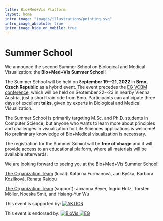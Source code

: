 ```yaml
---
title: Bio+Med+Vis Platform
layout: home
intro_image: "images/illustrations/pointing.svg"
intro_image_absolute: true
intro_image_hide_on_mobile: true
---
```


# Summer School

We announce the second Summer School on Biological and Medical Visualization: the **Bio+Med+Vis Summer School**!

The Summer School will be held on **September 19--21, 2022** in **Brno, Czech Republic** as a hybrid event. The event precedes the [EG VCBM conference](https://conferences.eg.org/vcbm2022/), which will be held on September 22--23 in nearby Vienna, Austria, just a short train ride from Brno. Participants can anticipate three days of excellent **talks**, given by experts in Biological and Medical Visualization. 
<!--The program is enriched by **mentoring sessions**, focusing on Ph.D. studies and visualization design, practical **tutorials** on visualization tools and libraries, and invited talks by experts from **clinical practice and industry**.-->

The Summer School is primarily targeting M.Sc. and Ph.D. students in Computer Science, but anyone who wants to learn more about principles and challenges in visualization for Life Sciences applications is welcome! No preliminary knowledge of Bio+Medical visualization is necessary.

The registration for the Summer School will be **free of charge** and it will provide access to an educational platform, where all materials will be available afterwards. 

We are looking forward to seeing you at the Bio+Med+Vis Summer School! 

[The Organization Team](https://biomedvis.github.io/team/) (local): 
Katarína Furmanová, Jan Byška, Barbora Kozlíková, Renata Raidou

[The Organization Team](https://biomedvis.github.io/team/) (support): 
Jonanna Beyer, Ingrid Hotz, Torsten Möller,  Noeska Smit, and Hsiang-Yun Wu



This event is supported by:
<a href="https://www.dzs.cz/en/program/aktion-austria-czech-republic" target="_blank">
![AKTION](/2022/images/endorsement/logo-aktion.jpg)
</a>

This event is endorsed by:
<a href="http://biovis.net/" target="_blank">
![BioVis](/2022/images/endorsement/biovis.png)
</a>
<a href="http://vcbm.org/" target="_blank">
![EG](/2022/images/endorsement/eg.png)
</a>

<!--
This event is endorsed by:

<a href="http://biovis.net/" target="_blank">
![BioVis](/2022/images/endorsement/biovis.png)
</a>
<a href="http://vcbm.org/" target="_blank">
![EG](/2022/images/endorsement/eg.png)
</a>
<a href="http://www.mmiv.no/" target="_blank">
![MMIV](/2022/images/endorsement/mmivs.png)
</a>
-->